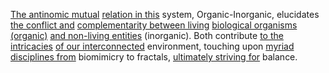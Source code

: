 
[The antinomic mutual](2/2/2/1/_Organic-Inorganic) [relation in this](3/1/1/2/3/2/1/1/2/_Tree-Relation) system, Organic-Inorganic, elucidates [the conflict and](3/3/2/2/1/3/1/.Conflict) [complementarity between living](2/2/2/1/_Organic-Inorganic) [biological organisms (organic)](1/3/1/3/1/2/.Organismic%20Biology) [and non-living entities](3/3/3/1/3/3/_Inanimate-Alive) (inorganic). Both contribute [to the intricacies](2/2/3/2/2/2/.Understanding%20and%20Explanation) [of our interconnected](1/1/3/1/2/3/3/.Interconnectedness) environment, touching upon [myriad disciplines from](2/3/2/3/1/.Sciences) biomimicry to fractals, [ultimately striving for](3/3/1/3/2/2/2/.Self-Determination) balance.

